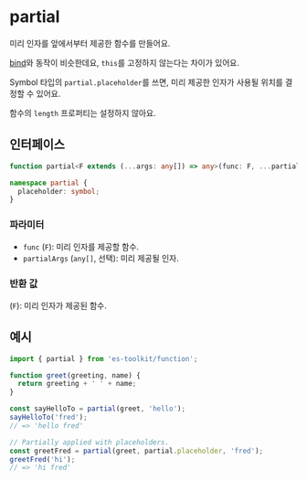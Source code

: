 # partial

미리 인자를 앞에서부터 제공한 함수를 만들어요.

[bind](../compat/function/bind.md)와 동작이 비슷한데요, `this`를 고정하지 않는다는 차이가 있어요.

Symbol 타입의 `partial.placeholder`를 쓰면, 미리 제공한 인자가 사용될 위치를 결정할 수 있어요.

함수의 `length` 프로퍼티는 설정하지 않아요.

## 인터페이스

```typescript
function partial<F extends (...args: any[]) => any>(func: F, ...partialArgs: any[]): F;

namespace partial {
  placeholder: symbol;
}
```

### 파라미터

- `func` (`F`): 미리 인자를 제공할 함수.
- `partialArgs` (`any[]`, 선택): 미리 제공될 인자.

### 반환 값

(`F`): 미리 인자가 제공된 함수.

## 예시

```typescript
import { partial } from 'es-toolkit/function';

function greet(greeting, name) {
  return greeting + ' ' + name;
}

const sayHelloTo = partial(greet, 'hello');
sayHelloTo('fred');
// => 'hello fred'

// Partially applied with placeholders.
const greetFred = partial(greet, partial.placeholder, 'fred');
greetFred('hi');
// => 'hi fred'
```
